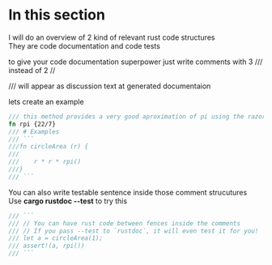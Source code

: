 # In this section

I will do an overview of 2 kind of relevant rust code structures  
They are code documentation and code tests 

to give your code documentation superpower just write comments with 3 /// instead of 2 // 

/// will appear as discussion text at generated documentaion

lets create an example
```Rust
/// this method provides a very good aproximation of pi using the razor 22/7
fn rpi {22/7}
/// # Examples
/// ```
///fn circleArea (r) {
///    
///    r * r * rpi()
///}
/// ```
```
You can also write testable sentence inside those comment strucutures  
Use **cargo rustdoc --test** to try this

```Rust
/// ```
/// // You can have rust code between fences inside the comments
/// // If you pass --test to `rustdoc`, it will even test it for you!
/// let a = circleArea(1);
/// assert!(a, rpi())
/// ```
```
